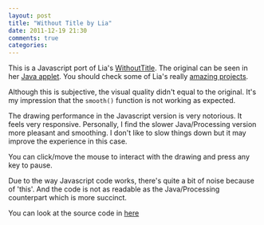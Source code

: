 ```yaml
---
layout: post
title: "Without Title by Lia"
date: 2011-12-19 21:30
comments: true
categories: 
---
```


This is a Javascript port of Lia's [WithoutTitle](http://www.liaworks.com/theprojects/withouttitle/). The original can be seen in her [Java applet](http://liaworks.com/projects/withouttitle/). You should check some of Lia's really
[amazing projects](http://www.liaworks.com/category/theprojects/).

Although this is subjective, the visual quality didn't equal to the original.
It's my impression that the `smooth()` function is not working as expected.

The drawing performance in the Javascript version is very notorious. It feels very responsive.
Personally, I find the slower Java/Processing version more pleasant and smoothing.
I don't like to slow things down but it may improve the experience in this case.

You can click/move the mouse to interact with the drawing and press any key to pause.
<p><canvas id="canvas-without-title" width="600" height="600"></canvas></p>

Due to the way Javascript code works, there's quite a bit of noise because of 'this'.
And the code is not as readable as the Java/Processing counterpart which is more succinct.

You can look at the source code in [here](/html5/generative-art/without-title/without-title.html)

<script src="/html5/js/processing-1.3.6-api.js"></script>
<script src="/html5/generative-art/without-title/wo-title.js"></script>


